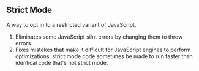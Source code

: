 ## Strict Mode
A way to opt in to a restricted variant of JavaScript.

1. Eliminates some JavaScript silnt errors by changing them to throw errors.
2. Fixes mistakes that make it difficult for JavaScript engines to perform optimizations: strict mode code sometimes be made to run faster than identical code that's not strict mode.
